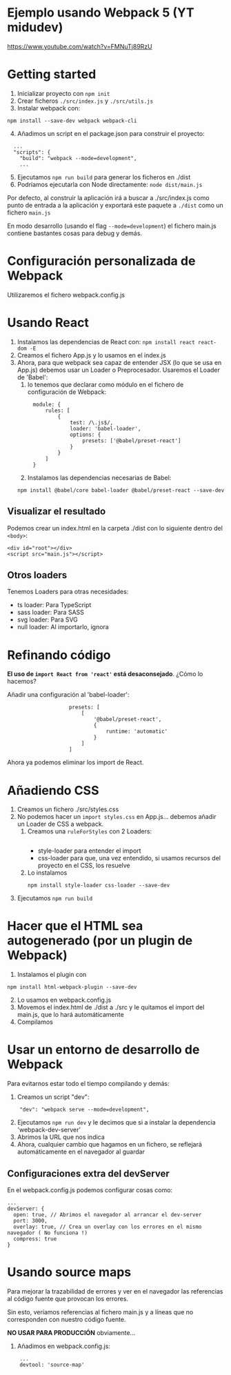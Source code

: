 # Ejemplo usando Webpack 5 (YT midudev)
https://www.youtube.com/watch?v=FMNuTj89RzU

# Getting started
1. Inicializar proyecto con `npm init`
2. Crear ficheros `./src/index.js` y `./src/utils.js`
3. Instalar webpack con:
```
npm install --save-dev webpack webpack-cli
```
4. Añadimos un script en el package.json para construir el proyecto:
```
  ...
  "scripts": {
    "build": "webpack --mode=development",
    ...
```
5. Ejecutamos `npm run build` para generar los ficheros en ./dist
6. Podríamos ejecutarla con Node directamente: `node dist/main.js`

Por defecto, al construir la aplicación irá a buscar a ./src/index.js como punto de entrada a la aplicación y exportará
este paquete a `./dist` como un fichero `main.js`

En modo desarrollo (usando el flag `--mode=development`) el fichero main.js contiene bastantes cosas para debug y demás.

# Configuración personalizada de Webpack

Utilizaremos el fichero webpack.config.js

# Usando React
1. Instalamos las dependencias de React con: `npm install react react-dom -E`
2. Creamos el fichero App.js y lo usamos en el index.js
3. Ahora, para que webpack sea capaz de entender JSX (lo que se usa en App.js) debemos usar un Loader o Preprocesador.
Usaremos el Loader de 'Babel':
   1. lo tenemos que declarar como módulo en el fichero de configuración de Webpack:
   ```
        module: {
            rules: [
                {
                    test: /\.js$/,
                    loader: 'babel-loader',
                    options: {
                        presets: ['@babel/preset-react']
                    }
                }
            ]
        }
   ```
   2. Instalamos las dependencias necesarias de Babel:
   ```
   npm install @babel/core babel-loader @babel/preset-react --save-dev
   ```
   
## Visualizar el resultado
Podemos crear un index.html en la carpeta ./dist con lo siguiente dentro del `<body>`:
```
<div id="root"></div>
<script src="main.js"></script>
```   

## Otros loaders
Tenemos Loaders para otras necesidades:
* ts loader: Para TypeScript
* sass loader: Para SASS
* svg loader: Para SVG
* null loader: Al importarlo, ignora


# Refinando código

**El uso de `import React from 'react'` está desaconsejado**. ¿Cómo lo hacemos?

Añadir una configuración al 'babel-loader':
```
                    presets: [
                        [
                            '@babel/preset-react',
                            {
                                runtime: 'automatic'
                            }
                        ]
                    ]
```

Ahora ya podemos eliminar los import de React.

# Añadiendo CSS

1. Creamos un fichero ./src/styles.css
2. No podemos hacer un `import styles.css` en App.js... debemos añadir un Loader de CSS a webpack.
   1. Creamos una `ruleForStyles` con 2 Loaders:
      ```
      ```
      * style-loader para entender el import
      * css-loader para que, una vez entendido, si usamos recursos del proyecto en el CSS, los resuelve
   2. Lo instalamos 
      ```
      npm install style-loader css-loader --save-dev
      ```
3. Ejecutamos `npm run build`


# Hacer que el HTML sea autogenerado (por un plugin de Webpack)

1. Instalamos el plugin con 
```
npm install html-webpack-plugin --save-dev
```
2. Lo usamos en webpack.config.js
3. Movemos el index.html de ./dist a ./src y le quitamos el import del main.js, que lo hará automáticamente
4. Compilamos


# Usar un entorno de desarrollo de Webpack

Para evitarnos estar todo el tiempo compilando y demás:
1. Creamos un script "dev":
```
    "dev": "webpack serve --mode=development",
```
2. Ejecutamos `npm run dev` y le decimos que si a instalar la dependencia 'webpack-dev-server'
3. Abrimos la URL que nos indica
4. Ahora, cualquier cambio que hagamos en un fichero, se reflejará automáticamente en el navegador al guardar

## Configuraciones extra del devServer
En el webpack.config.js podemos configurar cosas como:
```
...
devServer: {
  open: true, // Abrimos el navegador al arrancar el dev-server
  port: 3000,
  overlay: true, // Crea un overlay con los errores en el mismo navegador ( No funciona !)
  compress: true
}
```


# Usando source maps

Para mejorar la trazabilidad de errores y ver en el navegador las referencias al código fuente que 
provocan los errores. 

Sin esto, veríamos referencias al fichero main.js y a líneas que no corresponden con nuestro código fuente.

**NO USAR PARA PRODUCCIÓN** obviamente...

1. Añadimos en webpack.config.js:
```
    ...
    devtool: 'source-map'
```